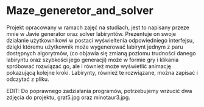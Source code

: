 # Maze_generetor_and_solver
Projekt opracowany w ramach zajęć na studiach, jest to napisany przeze mnie w Javie generator oraz solver labiryntów.
Prezentuje on swoje działanie użytkownikowi w postaci wyświeltenia odpowiedniego interfejsu, dzięki któremu użytkownik
może wygenerować labirynt jednym z paru dostępnych algorytmów, (co objawia się zmianą poziomu trudności danego labiryntu oraz szybkości jego generacji)
może w formie gry i klikania spróbować rozwiązać go, ale i również może wyświetlić animację pokazującą kolejne kroki. Labirynty, również te
rozwiązane, można zapisać i odczytać z pliku.

EDIT: Do poprawnego zadziałania programów, potrzebujemy wrzucić dwa zdjęcia do projektu, grat5.jpg oraz minotaur3.jpg.
